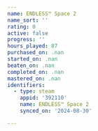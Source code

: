 ```yaml
---
name: ENDLESS™ Space 2
name_sort: ''
rating: 0
active: false
progress: ''
hours_played: 87
purchased_on: .nan
started_on: .nan
beaten_on: .nan
completed_on: .nan
mastered_on: .nan
identifiers:
  - type: steam
    appid: '392110'
    name: ENDLESS™ Space 2
    synced_on: '2024-08-30'

---
```

